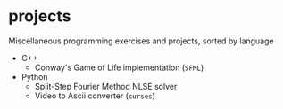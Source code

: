 # projects

Miscellaneous programming exercises and projects, sorted by language

- C++
  - Conway's Game of Life implementation (`SFML`)
- Python
  - Split-Step Fourier Method NLSE solver
  - Video to Ascii converter (`curses`)
